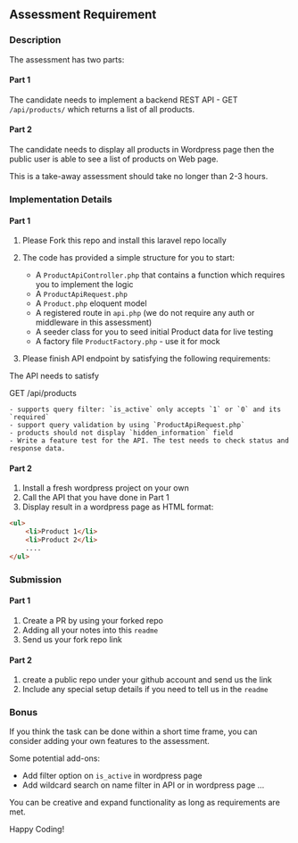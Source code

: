## Assessment Requirement

### Description

The assessment has two parts:

#### Part 1

The candidate needs to implement a backend REST API - GET `/api/products/` which returns a list of all
products. 

#### Part 2

The candidate needs to display all products in Wordpress page then the public user is able to see a list of products on Web page.


This is a take-away assessment should take no longer than 2-3 hours.

### Implementation Details

#### Part 1

1. Please Fork this repo and install this laravel repo locally

2. The code has provided a simple structure for you to start:

    - A `ProductApiController.php` that contains a function which requires you to implement the logic
    - A `ProductApiRequest.php`
    - A `Product.php` eloquent model
    - A registered route in `api.php` (we do not require any auth or middleware in this assessment)
    - A seeder class for you to seed initial Product data for live testing
    - A factory file `ProductFactory.php` - use it for mock
    
3. Please finish API endpoint by satisfying the following requirements:

The API needs to satisfy
    
   GET /api/products
    
    - supports query filter: `is_active` only accepts `1` or `0` and its `required`
    - support query validation by using `ProductApiRequest.php`
    - products should not display `hidden_information` field
    - Write a feature test for the API. The test needs to check status and response data.


#### Part 2

1. Install a fresh wordpress project on your own
2. Call the API that you have done in Part 1
3. Display result in a wordpress page as HTML format:

````html
<ul>
    <li>Product 1</li>
    <li>Product 2</li>
    ....
</ul>
```` 


### Submission

#### Part 1
1. Create a PR by using your forked repo
2. Adding all your notes into this `readme`
3. Send us your fork repo link

#### Part 2
1. create a public repo under your github account and send us the link
2. Include any special setup details if you need to tell us in the `readme`


### Bonus

If you think the task can be done within a short time frame, you can consider adding your own features to the assessment.

Some potential add-ons:

- Add filter option on `is_active` in wordpress page
- Add wildcard search on name filter in API or in wordpress page
...

You can be creative and expand functionality as long as requirements are met.


Happy Coding!
